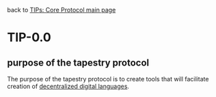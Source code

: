 back to [TIPs: Core Protocol main page](https://github.com/wds4/tapestry-protocol/blob/main/tips/core-protocol/README.md)

TIP-0.0
=====

purpose of the tapestry protocol
-----

The purpose of the tapestry protocol is to create tools that will facilitate creation of [decentralized digital languages](https://github.com/wds4/tapestry-protocol/blob/main/glossary/decentralizedLanguage.md).
